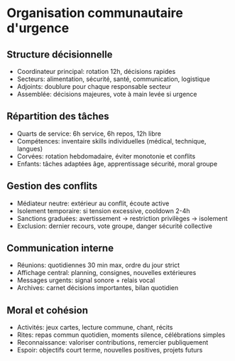 # Organisation communautaire d'urgence

## Structure décisionnelle
- Coordinateur principal: rotation 12h, décisions rapides
- Secteurs: alimentation, sécurité, santé, communication, logistique
- Adjoints: doublure pour chaque responsable secteur
- Assemblée: décisions majeures, vote à main levée si urgence

## Répartition des tâches
- Quarts de service: 6h service, 6h repos, 12h libre
- Compétences: inventaire skills individuelles (médical, technique, langues)
- Corvées: rotation hebdomadaire, éviter monotonie et conflits
- Enfants: tâches adaptées âge, apprentissage sécurité, moral groupe

## Gestion des conflits
- Médiateur neutre: extérieur au conflit, écoute active
- Isolement temporaire: si tension excessive, cooldown 2-4h
- Sanctions graduées: avertissement → restriction privilèges → isolement
- Exclusion: dernier recours, vote groupe, danger sécurité collective

## Communication interne
- Réunions: quotidiennes 30 min max, ordre du jour strict
- Affichage central: planning, consignes, nouvelles extérieures
- Messages urgents: signal sonore + relais vocal
- Archives: carnet décisions importantes, bilan quotidien

## Moral et cohésion
- Activités: jeux cartes, lecture commune, chant, récits
- Rites: repas commun quotidien, moments silence, célébrations simples
- Reconnaissance: valoriser contributions, remercier publiquement
- Espoir: objectifs court terme, nouvelles positives, projets futurs
